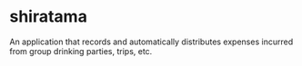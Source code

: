 # shiratama
An application that records and automatically distributes expenses incurred from group drinking parties, trips, etc.
